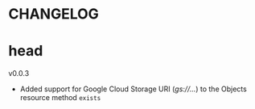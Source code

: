 CHANGELOG
=========

head
====

v0.0.3

  * Added support for Google Cloud Storage URI (*gs://...*) to the Objects resource method `exists`

